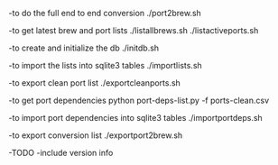 -to do the full end to end conversion
	./port2brew.sh

-to get latest brew and port lists
	./listallbrews.sh
	./listactiveports.sh

-to create and initialize the db
	./initdb.sh

-to import the lists into sqlite3 tables
	./importlists.sh

-to export clean port list
	./exportcleanports.sh

-to get port dependencies
	python port-deps-list.py -f ports-clean.csv

-to import port dependencies into sqlite3 tables
	./importportdeps.sh

-to export conversion list
	./exportport2brew.sh

-TODO
	-include version info

